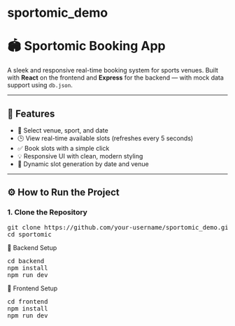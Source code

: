 # sportomic_demo
# 🏟️ Sportomic Booking App

A sleek and responsive real-time booking system for sports venues. Built with **React** on the frontend and **Express** for the backend — with mock data support using `db.json`.

---

## 🚀 Features

- 🎯 Select venue, sport, and date
- 🕒 View real-time available slots (refreshes every 5 seconds)
- ✅ Book slots with a simple click
- 💡 Responsive UI with clean, modern styling
- 🔄 Dynamic slot generation by date and venue

---
## ⚙️ How to Run the Project

### 1. Clone the Repository
<pre>
git clone https://github.com/your-username/sportomic_demo.git
cd sportomic
</pre>

🔧 Backend Setup

<pre>
cd backend
npm install
npm run dev
</pre>

🔧 Frontend Setup

<pre>
cd frontend
npm install
npm run dev
</pre>


